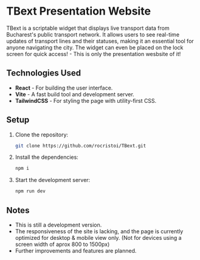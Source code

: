 # TBext Presentation Website 

TBext is a scriptable widget that displays live transport data from Bucharest's public transport network. It allows users to see real-time updates of transport lines and their statuses, making it an essential tool for anyone navigating the city. The widget can even be placed on the lock screen for quick access! - This is only the presentation wesbsite of it!

## Technologies Used

- **React** - For building the user interface.
- **Vite** - A fast build tool and development server.
- **TailwindCSS** - For styling the page with utility-first CSS.

## Setup

1. Clone the repository:

   ```bash
   git clone https://github.com/rocristoi/TBext.git
   ```
2. Install the dependencies:
    ```bash
    npm i  
    ```
3. Start the development server:
    ```bash
    npm run dev
    ```

## Notes
- This is still a development version.
- The responsiveness of the site is lacking, and the page is currently optimized for desktop & mobile view only. (Not for devices using a screen width of aprox 800 to 1500px)
- Further improvements and features are planned.
